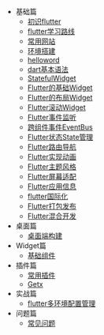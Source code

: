 * 基础篇
  - [初识flutter](/mobile/flutter/base/000_初识flutter)
  - [flutter学习路线](/mobile/flutter/base/001_flutter学习路线)
  - [常用网站](/mobile/flutter/base/002_常用网站)
  - [环境搭建](/mobile/flutter/base/003_环境搭建)
  - [helloword](/mobile/flutter/base/004_helloWorld)
  - [dart基本语法](/mobile/flutter/base/005_dart基本语法)
  - [StatefulWidget](/mobile/flutter/base/006_有状态的StatefulWidget)
  - [Flutter的基础Widget](/mobile/flutter/base/007_Flutter的基础Widget)
  - [Flutter的布局Widget](/mobile/flutter/base/008_Flutter的布局Widget)
  - [Flutter滚动Widget](/mobile/flutter/base/009_Flutter滚动Widget)
  - [Flutter事件监听](/mobile/flutter/base/010_Flutter事件监听)
  - [跨组件事件EventBus](/mobile/flutter/base/011_跨组件事件EventBus)
  - [Flutter状态State管理](/mobile/flutter/base/012_Flutter状态State管理)
  - [Flutter路由导航](/mobile/flutter/base/013_Flutter路由导航)
  - [Flutter实现动画](/mobile/flutter/base/014_Flutter实现动画)
  - [Flutter主题风格](/mobile/flutter/base/015_Flutter主题风格)
  - [Flutter屏幕适配](/mobile/flutter/base/016_Flutter屏幕适配)
  - [Flutter应用信息](/mobile/flutter/base/017_Flutter应用信息)
  - [flutter国际化](/mobile/flutter/base/018_flutter国际化)
  - [Flutter打包发布](/mobile/flutter/base/019_Flutter打包发布)
  - [Flutter混合开发](/mobile/flutter/base/020_Flutter混合开发)
* 桌面篇
  - [桌面端构建](/mobile/flutter/desk/201_flutter构建桌面端)
* Widget篇
  - [基础组件](/mobile/flutter/widget/301_常用插件)
* 插件篇
  - [常用插件](/mobile/flutter/plugins/401_常用插件)
  - [Getx](/mobile/flutter/plugins/402_getx)
* 实战篇
  - [flutter多环境配置管理](/mobile/flutter/demo/004_多环境配置管理)
* 问题篇
  - [常见问题](/mobile/flutter/901_常见问题)
